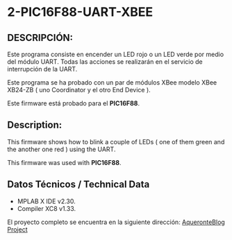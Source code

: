 # 2-PIC16F88-UART-XBEE

## DESCRIPCIÓN:

Este programa consiste en encender un LED rojo o un LED verde por medio del módulo UART. Todas las acciones se 
realizarán en el servicio de interrupción de la UART.

Este programa se ha probado con un par de módulos XBee modelo XBee XB24-ZB ( uno Coordinator y el otro End Device ).


Este firmware está probado para el **PIC16F88**.


## Description:

This firmware shows how to blink a couple of LEDs ( one of them green and the another one red ) using the UART.


This firmware was used with **PIC16F88**.


## Datos Técnicos / Technical Data
* MPLAB X IDE v2.30.
* Compiler XC8 v1.33.


El proyecto completo se encuentra en la siguiente dirección: [AqueronteBlog Project](http://unbarquero.blogspot.com.es/2015/02/microchip-pic-uart-xbee-leds.html)
